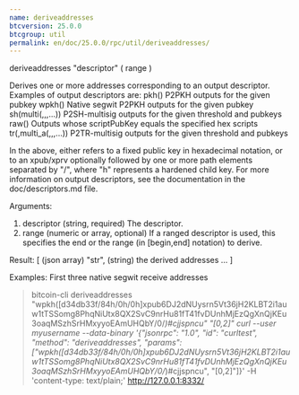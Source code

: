 ```yaml
---
name: deriveaddresses
btcversion: 25.0.0
btcgroup: util
permalink: en/doc/25.0.0/rpc/util/deriveaddresses/
---
```


deriveaddresses "descriptor" ( range )

Derives one or more addresses corresponding to an output descriptor.
Examples of output descriptors are:
    pkh(<pubkey>)                                     P2PKH outputs for the given pubkey
    wpkh(<pubkey>)                                    Native segwit P2PKH outputs for the given pubkey
    sh(multi(<n>,<pubkey>,<pubkey>,...))              P2SH-multisig outputs for the given threshold and pubkeys
    raw(<hex script>)                                 Outputs whose scriptPubKey equals the specified hex scripts
    tr(<pubkey>,multi_a(<n>,<pubkey>,<pubkey>,...))   P2TR-multisig outputs for the given threshold and pubkeys

In the above, <pubkey> either refers to a fixed public key in hexadecimal notation, or to an xpub/xprv optionally followed by one
or more path elements separated by "/", where "h" represents a hardened child key.
For more information on output descriptors, see the documentation in the doc/descriptors.md file.

Arguments:
1. descriptor    (string, required) The descriptor.
2. range         (numeric or array, optional) If a ranged descriptor is used, this specifies the end or the range (in [begin,end] notation) to derive.

Result:
[           (json array)
  "str",    (string) the derived addresses
  ...
]

Examples:
First three native segwit receive addresses
> bitcoin-cli deriveaddresses "wpkh([d34db33f/84h/0h/0h]xpub6DJ2dNUysrn5Vt36jH2KLBT2i1auw1tTSSomg8PhqNiUtx8QX2SvC9nrHu81fT41fvDUnhMjEzQgXnQjKEu3oaqMSzhSrHMxyyoEAmUHQbY/0/*)#cjjspncu" "[0,2]"
> curl --user myusername --data-binary '{"jsonrpc": "1.0", "id": "curltest", "method": "deriveaddresses", "params": ["wpkh([d34db33f/84h/0h/0h]xpub6DJ2dNUysrn5Vt36jH2KLBT2i1auw1tTSSomg8PhqNiUtx8QX2SvC9nrHu81fT41fvDUnhMjEzQgXnQjKEu3oaqMSzhSrHMxyyoEAmUHQbY/0/*)#cjjspncu", "[0,2]"]}' -H 'content-type: text/plain;' http://127.0.0.1:8332/



